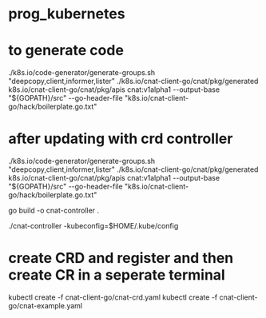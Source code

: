 # prog_kubernetes

# to generate code

./k8s.io/code-generator/generate-groups.sh "deepcopy,client,informer,lister" ./k8s.io/cnat-client-go/cnat/pkg/generated k8s.io/cnat-client-go/cnat/pkg/apis cnat:v1alpha1 --output-base "${GOPATH}/src" --go-header-file "k8s.io/cnat-client-go/hack/boilerplate.go.txt"

# after updating with crd controller

./k8s.io/code-generator/generate-groups.sh "deepcopy,client,informer,lister" ./k8s.io/cnat-client-go/cnat/pkg/generated k8s.io/cnat-client-go/cnat/pkg/apis cnat:v1alpha1 --output-base "${GOPATH}/src" --go-header-file "k8s.io/cnat-client-go/hack/boilerplate.go.txt"

go build -o cnat-controller .

./cnat-controller -kubeconfig=$HOME/.kube/config

# create CRD and register and then create CR in a seperate terminal

kubectl create -f cnat-client-go/cnat-crd.yaml
kubectl create -f cnat-client-go/cnat-example.yaml


